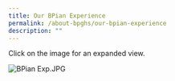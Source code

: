 ```yaml
---
title: Our BPian Experience
permalink: /about-bpghs/our-bpian-experience
description: ""
---
```

Click on the image for an expanded view.  
  
![BPian Exp.JPG](https://www-bpghs-moe-edu-sg-admin.cwp.sg/qql/slot/u148/BPGHS%202019/About%20BPGHS/Our%20BPian%20Experience/BPian%20Exp.JPG)